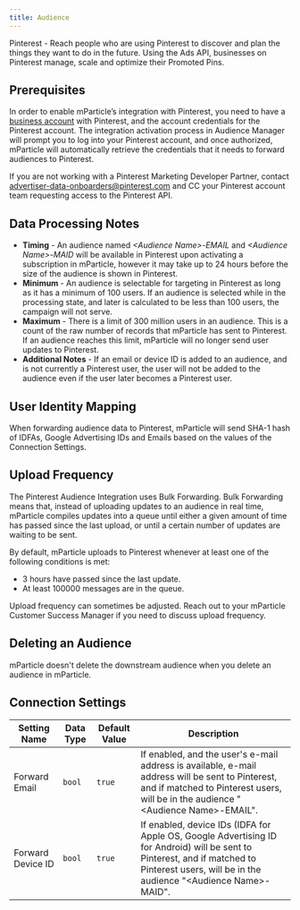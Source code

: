 ```yaml
---
title: Audience
---
```


Pinterest - Reach people who are using Pinterest to discover and plan the things they want to do in the future.  Using the Ads API, businesses on Pinterest manage, scale and optimize their Promoted Pins.

## Prerequisites

In order to enable mParticle’s integration with Pinterest, you need to have a [business account](https://business.pinterest.com/en) with Pinterest, and the account credentials for the Pinterest account.  The integration activation process in Audience Manager will prompt you to log into your Pinterest account, and once authorized, mParticle will automatically retrieve the credentials that it needs to forward audiences to Pinterest.

If you are not working with a Pinterest Marketing Developer Partner, contact <advertiser-data-onboarders@pinterest.com> and CC your Pinterest account team requesting access to the Pinterest API.

## Data Processing Notes

* **Timing** - An audience named *&lt;Audience Name&gt;-EMAIL* and *&lt;Audience Name&gt;-MAID* will be available in Pinterest upon activating a subscription in mParticle, however it may take up to 24 hours before the size of the audience is shown in Pinterest.
* **Minimum** - An audience is selectable for targeting in Pinterest as long as it has a minimum of 100 users.  If an audience is selected while in the processing state, and later is calculated to be less than 100 users, the campaign will not serve.
* **Maximum** - There is a limit of 300 million users in an audience.  This is a count of the raw number of records that mParticle has sent to Pinterest.  If an audience reaches this limit, mParticle will no longer send user updates to Pinterest.
* **Additional Notes** - If an email or device ID is added to an audience, and is not currently a Pinterest user, the user will not be added to the audience even if the user later becomes a Pinterest user.

## User Identity Mapping

When forwarding audience data to Pinterest, mParticle will send SHA-1 hash of IDFAs, Google Advertising IDs and Emails based on the values of the Connection Settings.

## Upload Frequency

The Pinterest Audience Integration uses Bulk Forwarding. Bulk Forwarding means that, instead of uploading updates to an audience in real time, mParticle compiles updates into a queue until either a given amount of time has passed since the last upload, or until a certain number of updates are waiting to be sent.

By default, mParticle uploads to Pinterest whenever at least one of the following conditions is met:

* 3 hours have passed since the last update.
* At least 100000 messages are in the queue.

Upload frequency can sometimes be adjusted. Reach out to your mParticle Customer Success Manager if you need to discuss upload frequency.

## Deleting an Audience

mParticle doesn't delete the downstream audience when you delete an audience in mParticle.

## Connection Settings

Setting Name | Data Type | Default Value | Description 
|---|---|---|---
Forward Email | `bool` | `true` | If enabled, and the user's e-mail address is available, e-mail address will be sent to Pinterest, and if matched to Pinterest users, will be in the audience "&lt;Audience Name&gt;-EMAIL".
Forward Device ID | `bool` | `true` | If enabled, device IDs (IDFA for Apple OS, Google Advertising ID for Android) will be sent to Pinterest, and if matched to Pinterest users, will be in the audience "&lt;Audience Name&gt;-MAID".